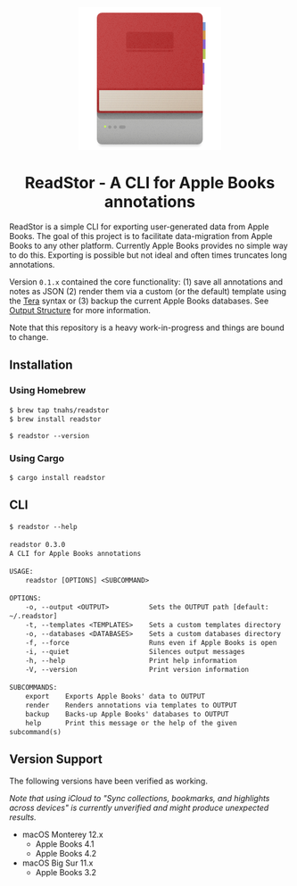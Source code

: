 <p align="center"><img src="./extra/logo/logo-256.png"></p>
<h1 align="center">ReadStor - A CLI for Apple Books annotations</h1>

ReadStor is a simple CLI for exporting user-generated data from Apple Books. The
goal of this project is to facilitate data-migration from Apple Books to any
other platform. Currently Apple Books provides no simple way to do this.
Exporting is possible but not ideal and often times truncates long annotations.

Version `0.1.x` contained the core functionality: (1) save all annotations and
notes as JSON (2) render them via a custom (or the default) template using the
[Tera](https://tera.netlify.app/) syntax or (3) backup the current Apple Books
databases. See [Output Structure](#output-structure) for more information.

Note that this repository is a heavy work-in-progress and things are bound to
change.

## Installation

### Using Homebrew

```console
$ brew tap tnahs/readstor
$ brew install readstor
```

```console
$ readstor --version
```

### Using Cargo

```console
$ cargo install readstor
```

## CLI

```console
$ readstor --help

readstor 0.3.0
A CLI for Apple Books annotations

USAGE:
    readstor [OPTIONS] <SUBCOMMAND>

OPTIONS:
    -o, --output <OUTPUT>          Sets the OUTPUT path [default: ~/.readstor]
    -t, --templates <TEMPLATES>    Sets a custom templates directory
    -o, --databases <DATABASES>    Sets a custom databases directory
    -f, --force                    Runs even if Apple Books is open
    -i, --quiet                    Silences output messages
    -h, --help                     Print help information
    -V, --version                  Print version information

SUBCOMMANDS:
    export    Exports Apple Books' data to OUTPUT
    render    Renders annotations via templates to OUTPUT
    backup    Backs-up Apple Books' databases to OUTPUT
    help      Print this message or the help of the given subcommand(s)
```

## Version Support

The following versions have been verified as working.

_Note that using iCloud to "Sync collections, bookmarks, and highlights across
devices" is currently unverified and might produce unexpected results._

- macOS Monterey 12.x
  - Apple Books 4.1
  - Apple Books 4.2
- macOS Big Sur 11.x
  - Apple Books 3.2

